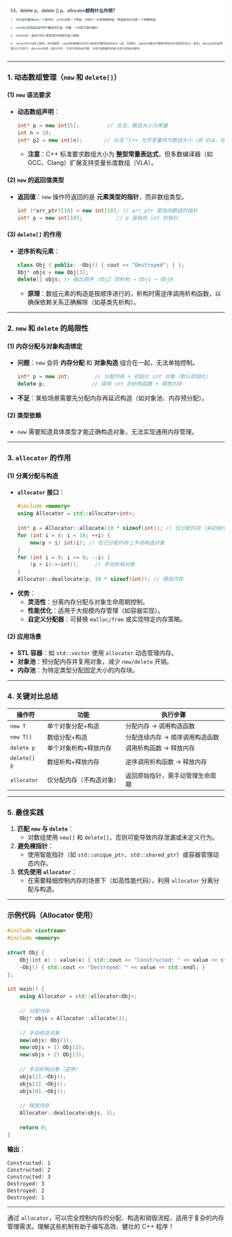 ![alt text](53image1.png)

---

### **1. 动态数组管理（`new` 和 `delete[]`）**
#### **(1) `new` 语法要求**
- **动态数组声明**：  
  ```cpp
  int* p = new int[5];         // 合法，数组大小为常量
  int n = 10;
  int* p2 = new int[n];       // 合法！C++ 允许变量作为数组大小（非 VLA，但编译器支持）
  ```
  - **注意**：C++ 标准要求数组大小为 **整型常量表达式**，但多数编译器（如 GCC、Clang）扩展支持变量长度数组（VLA）。

#### **(2) `new` 的返回值类型**
- **返回值**：`new` 操作符返回的是 **元素类型的指针**，而非数组类型。  
  ```cpp
  int (*arr_ptr)[10] = new int[10]; // arr_ptr 是指向数组的指针
  int* p = new int[10];           // p 是指向 int 的指针
  ```

#### **(3) `delete[]` 的作用**
- **逆序析构元素**：  
  ```cpp
  class Obj { public: ~Obj() { cout << "Destroyed"; } };
  Obj* objs = new Obj[3];
  delete[] objs; // 输出顺序：Obj2 的析构 → Obj1 → Obj0
  ```
  - **原理**：数组元素的构造是按顺序进行的，析构时需逆序调用析构函数，以确保依赖关系正确解除（如基类先析构）。

---

### **2. `new` 和 `delete` 的局限性**
#### **(1) 内存分配与对象构造绑定**
- **问题**：`new` 会将 **内存分配** 和 **对象构造** 组合在一起，无法单独控制。  
  ```cpp
  int* p = new int;        // 分配内存 + 初始化 int 对象（默认初始化）
  delete p;               // 调用 int 的析构函数 + 释放内存
  ```
- **不足**：某些场景需要先分配内存再延迟构造（如对象池、内存预分配）。

#### **(2) 类型依赖**
- `new` 需要知道具体类型才能正确构造对象，无法实现通用内存管理。

---

### **3. `allocator` 的作用**
#### **(1) 分离分配与构造**
- **`allocator` 接口**：  
  ```cpp
  #include <memory>
  using Allocator = std::allocator<int>;

  int* p = Allocator::allocate(10 * sizeof(int)); // 仅分配内存（未初始化）
  for (int i = 0; i < 10; ++i) {
      new(p + i) int(i); // 在已分配内存上手动构造对象
  }
  for (int i = 9; i >= 0; --i) {
      (p + i)->~int();     // 手动析构对象
  }
  Allocator::deallocate(p, 10 * sizeof(int)); // 释放内存
  ```
- **优势**：
  - **灵活性**：分离内存分配与对象生命周期控制。
  - **性能优化**：适用于大规模内存管理（如容器实现）。
  - **自定义分配器**：可替换 `malloc/free` 或实现特定内存策略。

#### **(2) 应用场景**
- **STL 容器**：如 `std::vector` 使用 `allocator` 动态管理内存。
- **对象池**：预分配内存并复用对象，减少 `new/delete` 开销。
- **内存池**：为特定类型分配固定大小的内存块。

---

### **4. 关键对比总结**
| 操作符       | 功能                          | 执行步骤                              |
|--------------|-----------------------------|---------------------------------------|
| `new T`      | 单个对象分配+构造            | 分配内存 → 调用构造函数                |
| `new T[]`     | 数组分配+构造                | 分配连续内存 → 顺序调用构造函数        |
| `delete p`    | 单个对象析构+释放内存         | 调用析构函数 → 释放内存                |
| `delete[] p`   | 数组析构+释放内存            | 逆序调用析构函数 → 释放内存            |
| `allocator`  | 仅分配内存（不构造对象）     | 返回原始指针，需手动管理生命周期      |

---

### **5. 最佳实践**
1. **匹配 `new` 与 `delete`**：  
   - 对数组使用 `new[]` 和 `delete[]`，否则可能导致内存泄漏或未定义行为。
2. **避免裸指针**：  
   - 使用智能指针（如 `std::unique_ptr`、`std::shared_ptr`）或容器管理动态内存。
3. **优先使用 `allocator`**：  
   - 在需要精细控制内存的场景下（如高性能代码），利用 `allocator` 分离分配与构造。

---

### **示例代码（Allocator 使用）**
```cpp
#include <iostream>
#include <memory>

struct Obj {
    Obj(int x) : value(x) { std::cout << "Constructed: " << value << std::endl; }
    ~Obj() { std::cout << "Destroyed: " << value << std::endl; }
};

int main() {
    using Allocator = std::allocator<Obj>;

    // 分配内存
    Obj* objs = Allocator::allocate(3); 

    // 手动构造对象
    new(objs) Obj(1);
    new(objs + 1) Obj(2);
    new(objs + 2) Obj(3);

    // 手动析构对象（逆序）
    objs[2].~Obj();
    objs[1].~Obj();
    objs[0].~Obj();

    // 释放内存
    Allocator::deallocate(objs, 3);

    return 0;
}
```

**输出**：
```
Constructed: 1
Constructed: 2
Constructed: 3
Destroyed: 3
Destroyed: 2
Destroyed: 1
```

---

通过 `allocator`，可以完全控制内存的分配、构造和销毁流程，适用于复杂的内存管理需求。理解这些机制有助于编写高效、健壮的 C++ 程序！